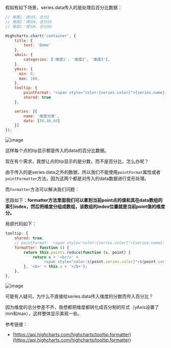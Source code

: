 假如有如下场景，series.data传入的是处理后百分比数据：
```js
// 维度1：得分1，总分2
// 维度2：得分4，总分10
// 维度1：得分6，总分10

Highcharts.chart('container', {
    title: {
        text: 'Demo'
    },
    xAxis: {
        categories: ['维度1', '维度2', '维度3'],
    },
    yAxis: {
      min: 0,
      max: 100,
    },
    tooltip: {
        pointFormat: '<span style="color:{series.color}">{series.name}: <b>{point.y:,.0f}%</b><br/>',
        shared: true
    },

    series: [{
        name: '维度分类',
        data: [50,40,60]
    }]
});
```
![image](https://user-images.githubusercontent.com/23518990/103338512-9a1e1500-4ab9-11eb-8e86-d77ec6b77c27.png)

这样每个点的tip显示都是传入的data的百分比数据。

现在有个需求，我想让点的tip显示的是分数，而不是百分比，怎么办呢？

由于传入的是series.data之外的数据，所以我们不能使用`pointFormat`属性或者`pointFormatter`方法，因为这两个都是对传入的data数据进行变形处理。

而`formatter`方法可以解决我们问题：

思路如下：**formatter方法里面我们可以拿到当前point点的值和其在data数组的索引index，然后把维度分组成数组，该数组的index位置就是当前point值的维度分。**

局部代码如下：
```js
tooltip: {
    shared: true,
    // pointFormat: '<span style="color:{series.color}">{series.name}: <b>{point.y:,.0f}%</b><br/>',
    formatter: function () {
        return this.points.reduce(function (s, point) {
            return s + '<br/>' +
                `<span style="color:${point.series.color}">${point.series.name}</span>` + ': ' + me.catescore[point.point.index] + '分';
        }, '<b>' + this.x + '</b>');
    },
},
```

![image](https://user-images.githubusercontent.com/23518990/103338539-abffb800-4ab9-11eb-8aa0-1988b5fa7cbb.png)

可能有人疑问，为什么不直接给series.data传入维度的分数而传入百分比？

因为维度的总分参差不齐，我想都把维度都转化成百分制的形式（yAxis设置了min和max），这样整体显示美观一些。

参考链接：
- [https://api.highcharts.com/highcharts/tooltip.formatter](https://api.highcharts.com/highcharts/tooltip.formatter)


